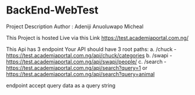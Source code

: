 # BackEnd-WebTest

Project Description 
Author : Adeniji Anuoluwapo Micheal

This Project is hosted Live via this Link 
https://test.academiaportal.com.ng/

This Api has 3 endpoint 
Your API should have 3 root paths:
a. /chuck  - https://test.academiaportal.com.ng/api/chuck/categories
b. /swapi  - https://test.academiaportal.com.ng/api/swapi/people/
c. /search -  https://test.academiaportal.com.ng/api/search?query=1  or https://test.academiaportal.com.ng/api/search?query=animal

endpoint accept query data as a query string

